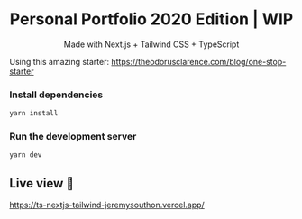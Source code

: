 <div align="center">
  <h1> Personal Portfolio 2020 Edition | WIP </h1>
  <p>Made with Next.js + Tailwind CSS + TypeScript</p>
</div>

Using this amazing starter: https://theodorusclarence.com/blog/one-stop-starter

### Install dependencies

```bash
yarn install
```

### Run the development server

```bash
yarn dev
```

## Live view 🚀

https://ts-nextjs-tailwind-jeremysouthon.vercel.app/
